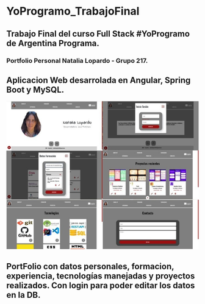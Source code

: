 # YoProgramo_TrabajoFinal
## Trabajo Final del curso Full Stack #YoProgramo de Argentina Programa. 
### Portfolio Personal Natalia Lopardo - Grupo 217.
## Aplicacion Web desarrolada en Angular, Spring Boot y MySQL.
![Pantallas](https://github.com/lailatan/YoProgramo_TrabajoFinal/blob/master/pantallas.jpg)
## PortFolio con datos personales, formacion, experiencia, tecnologías manejadas y proyectos realizados. Con login para poder editar los datos en la DB.
